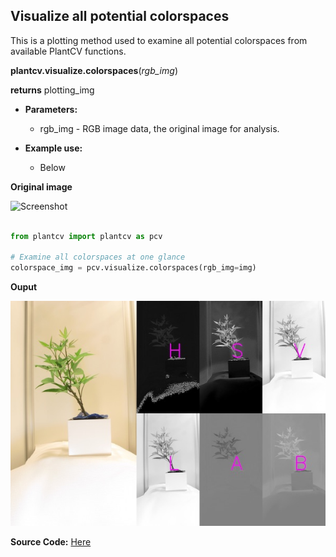 ## Visualize all potential colorspaces

This is a plotting method used to examine all potential colorspaces from available PlantCV functions.

**plantcv.visualize.colorspaces**(*rgb_img*)

**returns** plotting_img

- **Parameters:**
    - rgb_img - RGB image data, the original image for analysis.

- **Example use:**
    - Below

**Original image**

![Screenshot](img/tutorial_images/vis/original_image.jpg) 


```python

from plantcv import plantcv as pcv

# Examine all colorspaces at one glance
colorspace_img = pcv.visualize.colorspaces(rgb_img=img)

```

**Ouput**

![Screenshot](img/documentation_images/visualize_colorspaces/all_colorspaces.jpg)

**Source Code:** [Here](https://github.com/danforthcenter/plantcv/blob/master/plantcv/plantcv/visualize/colorspaces.py)
